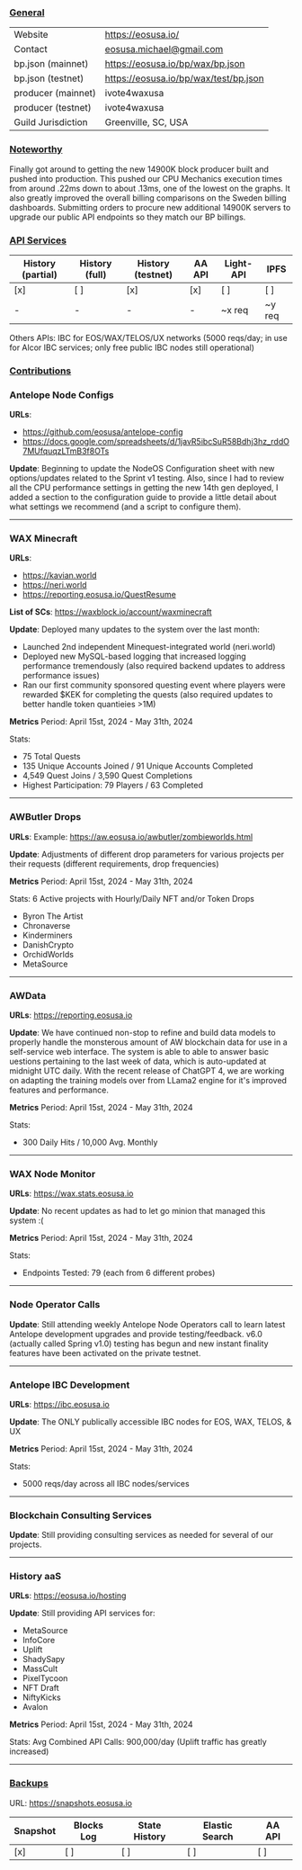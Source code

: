 ### <ins>General</ins>

|  |  |
| --- | --- |
| Website | https://eosusa.io/ |
| Contact | eosusa.michael@gmail.com |
| bp.json (mainnet) | https://eosusa.io/bp/wax/bp.json |
| bp.json (testnet) | https://eosusa.io/bp/wax/test/bp.json |
| producer (mainnet) | ivote4waxusa |
| producer (testnet) | ivote4waxusa |
| Guild Jurisdiction | Greenville, SC, USA |

### <ins>Noteworthy</ins>
Finally got around to getting the new 14900K block producer built and pushed into production.  This pushed our CPU Mechanics execution times from around .22ms down to about .13ms, one of the lowest on the graphs.  It also greatly improved the overall billing comparisons on the Sweden billing dashboards.  Submitting orders to procure new additional 14900K servers to upgrade our public API endpoints so they match our BP billings.

### <ins>API Services</ins>

| History (partial) | History (full) | History (testnet) | AA API | Light-API  | IPFS |
|--------|--------|--------|--------|--------|--------|
| [x] | [ ] | [x] | [x] | [ ] | [ ] |  [ ] |
| - | - | - | - | ~x req |  ~y req |

Others APIs: IBC for EOS/WAX/TELOS/UX networks (5000 reqs/day; in use for Alcor IBC services; only free public IBC nodes still operational)

### <ins>Contributions</ins>

### Antelope Node Configs

**URLs**: 
- https://github.com/eosusa/antelope-config
- https://docs.google.com/spreadsheets/d/1javR5ibcSuR58Bdhj3hz_rddO7MUfquqzLTmB3f8OTs

**Update**: 
Beginning to update the NodeOS Configuration sheet with new options/updates related to the Sprint v1 testing.  Also, since I had to review all the CPU performance settings in getting the new 14th gen deployed, I added a section to the configuration guide to provide a little detail about what settings we recommend (and a script to configure them).

---

### WAX Minecraft

**URLs**: 
- https://kavian.world
- https://neri.world
- https://reporting.eosusa.io/QuestResume

**List of SCs**: https://waxblock.io/account/waxminecraft

**Update**: 
Deployed many updates to the system over the last month:
- Launched 2nd independent Minequest-integrated world (neri.world)
- Deployed new MySQL-based logging that increased logging performance tremendously (also required backend updates to address performance issues)
- Ran our first community sponsored questing event where players were rewarded $KEK for completing the quests (also required updates to better handle token quantieies >1M)

**Metrics**
Period: April 15st, 2024 - May 31th, 2024

Stats:
- 75 Total Quests
- 135 Unique Accounts Joined / 91 Unique Accounts Completed
- 4,549 Quest Joins / 3,590 Quest Completions
- Highest Participation: 79 Players / 63 Completed

---

### AWButler Drops

**URLs**: Example: https://aw.eosusa.io/awbutler/zombieworlds.html

**Update**: 
Adjustments of different drop parameters for various projects per their requests (different requirements, drop frequencies)

**Metrics**
Period: April 15st, 2024 - May 31th, 2024

Stats:
6 Active projects with Hourly/Daily NFT and/or Token Drops
- Byron The Artist
- Chronaverse
- Kinderminers
- DanishCrypto
- OrchidWorlds
- MetaSource

---

### AWData

**URLs**: https://reporting.eosusa.io

**Update**: 
We have continued non-stop to refine and build data models to properly handle the monsterous amount of AW blockchain data for use in a self-service web interface.  The system is able to able to answer basic uestions pertaining to the last week of data, which is auto-updated at midnight UTC daily.  With the recent release of ChatGPT 4, we are working on adapting the training models over from LLama2 engine for it's improved features and performance.

**Metrics**
Period: April 15st, 2024 - May 31th, 2024

Stats:
- 300 Daily Hits / 10,000 Avg. Monthly

---

### WAX Node Monitor

**URLs**: https://wax.stats.eosusa.io

**Update**: 
No recent updates as had to let go minion that managed this system :(

**Metrics**
Period: April 15st, 2024 - May 31th, 2024

Stats:
- Endpoints Tested: 79 (each from 6 different probes)

---

### Node Operator Calls

**Update**: 
Still attending weekly Antelope Node Operators call to learn latest Antelope development upgrades and provide testing/feedback.  v6.0 (actually called Spring v1.0) testing has begun and new instant finality features have been activated on the private testnet.

---

### Antelope IBC Development

**URLs**: https://ibc.eosusa.io

**Update**: 
The ONLY publically accessible IBC nodes for EOS, WAX, TELOS, & UX

**Metrics**
Period: April 15st, 2024 - May 31th, 2024

Stats:
- 5000 reqs/day across all IBC nodes/services

---

### Blockchain Consulting Services

**Update**: 
Still providing consulting services as needed for several of our projects.

---

### History aaS

**URLs**: https://eosusa.io/hosting

**Update**: 
Still providing API services for:
- MetaSource
- InfoCore
- Uplift
- ShadySapy
- MassCult
- PixelTycoon
- NFT Draft
- NiftyKicks
- Avalon

**Metrics**
Period: April 15st, 2024 - May 31th, 2024

Stats:
Avg Combined API Calls: 900,000/day (Uplift traffic has greatly increased)

---

### <ins>Backups </ins>
URL: https://snapshots.eosusa.io

| Snapshot | Blocks Log | State History | Elastic Search | AA API |
|--------|--------|--------|--------|--------|
| [x] | [ ] | [ ] | [ ] | [ ] |

